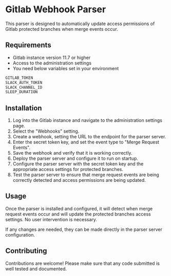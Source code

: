 # Gitlab Webhook Parser  
This parser is designed to automatically update access permissions of Gitlab protected branches when merge events occur.

## Requirements
* Gitlab instance version 11.7 or higher
* Access to the administration settings
* You need below variables set in your environment
```sh
GITLAB_TOKEN
SLACK_AUTH_TOKEN
SLACK_CHANNEL_ID
SLEEP_DURATION
```

## Installation
1. Log into the Gitlab instance and navigate to the administration settings page. 
2. Select the "Webhooks" setting.
3. Create a webhook, setting the URL to the endpoint for the parser server. 
4. Enter the secret token key, and set the event type to "Merge Request Events". 
5. Save the webhook and verify that it is working correctly.
6. Deploy the parser server and configure it to run on startup. 
7. Configure the parser server with the secret token key and the appropriate access settings for protected branches.  
8. Test the parser server to ensure that merge request events are being correctly detected and access permissions are being updated.

## Usage
Once the parser is installed and configured, it will detect when merge request events occur and will update the protected branches access settings. No user intervention is necessary. 

If any changes are needed, they can be made directly in the parser server configuration.

## Contributing 
Contributions are welcome! Please make sure that any code submitted is well tested and documented. 